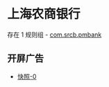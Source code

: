 # 上海农商银行

存在 1 规则组 - [com.srcb.pmbank](/src/apps/com.srcb.pmbank.ts)

## 开屏广告

- [快照-0](https://gkd-kit.songe.li/import/12740293)
